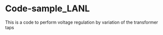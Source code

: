 # Code-sample_LANL

This is a code to perform voltage regulation by variation of the transformer taps 
